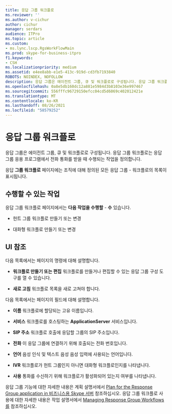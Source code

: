 ```yaml
---
title: 응답 그룹 워크플로
ms.reviewer: ''
ms.author: v-cichur
author: cichur
manager: serdars
audience: ITPro
ms.topic: article
ms.custom:
- ms.lync.lscp.RgsWorkFlowMain
ms.prod: skype-for-business-itpro
f1.keywords:
- CSH
ms.localizationpriority: medium
ms.assetid: e4ee8abb-e1e5-413c-919d-cd3fb7193840
ROBOTS: NOINDEX, NOFOLLOW
description: 응답 그룹은 에이전트 그룹, 큐 및 워크플로로 구성됩니다. 응답 그룹 워크플로는 응답 그룹 응용 프로그램에서 전화 통화를 받을 때 수행되는 작업을 정의합니다.
ms.openlocfilehash: 0a8e5db160dc12a881e5984d3b8103e36e997467
ms.sourcegitcommit: 556fffc96729150efcc04cd5d6069c402012421e
ms.translationtype: MT
ms.contentlocale: ko-KR
ms.lasthandoff: 08/26/2021
ms.locfileid: "58579252"
---
```

# <a name="response-groups-workflow"></a>응답 그룹 워크플로

응답 그룹은 에이전트 그룹, 큐 및 워크플로로 구성됩니다. 응답 그룹 워크플로는 응답 그룹 응용 프로그램에서 전화 통화를 받을 때 수행되는 작업을 정의합니다.

응답 **그룹 워크플로** 페이지에는 조직에 대해 정의된 모든 응답 그룹  -   워크플로의 목록이 표시됩니다.

## <a name="tasks-you-can-perform"></a>수행할 수 있는 작업

응답 그룹 워크플로 페이지에서는 **다음 작업을 수행할**  -  **수** 있습니다.

- 헌트 그룹 워크플로 만들기 또는 변경

- 대화형 워크플로 만들기 또는 변경

## <a name="ui-reference"></a>UI 참조

다음 목록에서는 페이지의 명령에 대해 설명합니다.

- **워크플로 만들기 또는 편집** 워크플로를 만들거나 편집할 수 있는 응답 그룹 구성 도구를 열 수 있습니다.

- **새로 고침** 워크플로 목록을 새로 고쳐야 합니다.

다음 목록에서는 페이지의 필드에 대해 설명합니다.

- **이름** 워크플로에 할당되는 고유 이름입니다.

- **서비스** 워크플로를 호스팅하는 **ApplicationServer** 서비스입니다.

- **SIP 주소** 워크플로 호출에 응답할 그룹의 SIP 주소입니다.

- **전화** 이 응답 그룹에 연결하기 위해 호출되는 전화 번호입니다.

- **언어** 음성 인식 및 텍스트 음성 음성 입력에 사용되는 언어입니다.

- **IVR** 워크플로가 헌트 그룹인지 아니면 대화형 워크플로인지를 나타냅니다.

- **사용** 통화를 수신하기 위해 워크플로가 활성화되어 있는지 여부를 나타냅니다.

응답 그룹 기능에 대한 자세한 내용은 계획 설명서에서 [Plan for the Response Group application in 비즈니스용 Skype 서버](../../../plan-your-deployment/enterprise-voice-solution/response-group.md) 참조하십시오. 응답 그룹 워크플로 사용에 대한 자세한 내용은 작업 설명서에서 [Managing Response Group Workflows를](/previous-versions/office/lync-server-2013/lync-server-2013-managing-response-group-workflows) 참조하십시오.